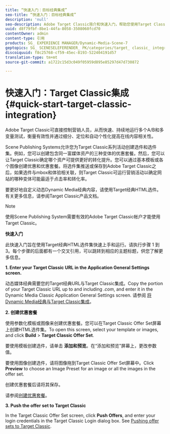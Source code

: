 ```yaml
---
title: “快速入门：目标经典集成”
seo-title: “快速入门：目标经典集成”
description: 'null'
seo-description: Adobe Target Classic简介和快速入门，帮助您使用Target Classic集成技术快速入门和运行。
uuid: d8f79fbf-8be1-44fa-8058-3508060fcd70
contentOwner: admin
content-type: 引用
products: SG_ EXPERIENCE MANAGER/Dynamic-Media-Scene-7
geptopics: SG_ SCENESELEFERENDER_ PK/categories/target_ classic_ integration
discoiquuid: f8c25768-cf59-45ec-8193-522404191d57
translation-type: tm+mt
source-git-commit: a1722c15d3c049f05959d895e85297d47d730872

---
```



# 快速入门：Target Classic集成{#quick-start-target-classic-integration}

Adobe Target Classic可直接控制营销人员，从而快速、持续地运行多个A/B和多变量测试，衡量有效性并通过细分、定位和自动个性化提高在线内容相关性。

Scene Publishing Systems允许您为Target Classic系列活动创建选件和选件集。例如，您可以创建包含同一富媒体资产的三种变体的优惠套餐。然后，您可以让Target Classic确定哪个资产可提供更好的转化提升。您可以通过基本模板或各个图像创建优惠和优惠套餐。将选件集推送或保存到Adobe Target Classic之后，如果选件与mbox和体验相关联，则Target Classic可运行营销活动以确定网站的哪种变体可能最适于点击率和转化率。

要更好地自定义动态Dynamic Media经典内容，请使用Target经典HTML选件。有关更多信息，请参阅Target Classic产品文档。

>[!NOTE]
>
>使用Scene Publishing System需要有效的Adobe Target Classic帐户才能使用Target Classic。

**快速入门**

此快速入门旨在使用Target经典HTML选件集快速上手和运行。请执行步骤 1 到 3。每个步骤的后面都有一个交叉引用，可以跳转到相应的主题标题，供您了解更多信息。

**1. Enter your Target Classic URL in the Application General Settings screen.**

动态媒体经典需要您的Target经典URL与Target Classic集成。Copy the portion of your Target Classic URL up to and including *.com*, and enter it in the Dynamic Media Classic Application General Settings screen. 请参阅 [将Dynamic Media经典与Target Classic集成](integrating-scene7-target-classic.md#integrating_scene7_with_target_classic)。

**2. 创建优惠套餐**

使用参数化模板或图像来创建优惠套餐。您可以在Target Classic Offer Set屏幕上创建HTML选件集。To open this screen, select your template or images, and click **Build** &gt; **Target Classic Offer Set**.

要使用模板创建选件，请单击 **添加和预览**。在“添加和预览”屏幕上，更改参数值。

要使用图像创建选件，请将图像拖到Target Classic Offer Set屏幕中。Click **Preview** to choose an Image Preset for an image or all the images in the offer set.

创建优惠套餐后请将其保存。

请参阅[创建优惠套餐](creating-offer-set.md#creating_an_offer_set)。

**3. Push the offer set to Target Classic**

In the Target Classic Offer Set screen, click **Push Offers**, and enter your login credentials in the Target Classic Login dialog box. See [Pushing offer sets to Target Classic](pushing-offer-sets-target-classic.md#pushing_offer_sets_to_target_classic).
